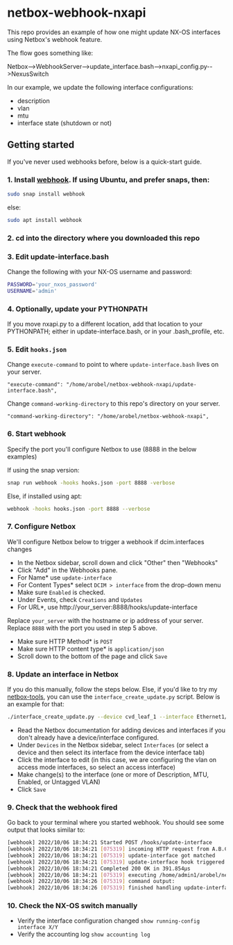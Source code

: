 # netbox-webhook-nxapi

This repo provides an example of how one might update NX-OS interfaces using Netbox's webhook feature.

The flow goes something like:

Netbox-->WebhookServer-->update_interface.bash-->nxapi_config.py-->NexusSwitch

In our example, we update the following interface configurations:

- description
- vlan
- mtu
- interface state (shutdown or not)

## Getting started

If you've never used webhooks before, below is a quick-start guide.

### 1. Install [webhook].  If using Ubuntu, and prefer snaps, then:

```bash
sudo snap install webhook
```

else:

```bash
sudo apt install webhook
```

### 2. cd into the directory where you downloaded this repo

### 3. Edit update-interface.bash

Change the following with your NX-OS username and password:

```bash
PASSWORD='your_nxos_password'
USERNAME='admin'
```

### 4. Optionally, update your PYTHONPATH

If you move nxapi.py to a different location, add that location to your PYTHONPATH; either in update-interface.bash, or in your .bash_profile, etc.

### 5. Edit ``hooks.json``

Change ``execute-command`` to point to where ``update-interface.bash`` lives on your server.

``"execute-command": "/home/arobel/netbox-webhook-nxapi/update-interface.bash",``

Change ``command-working-directory`` to this repo's directory on your server.

``"command-working-directory": "/home/arobel/netbox-webhook-nxapi",``

### 6. Start webhook

Specify the port you'll configure Netbox to use (8888 in the below examples)

If using the snap version:

```bash
snap run webhook -hooks hooks.json -port 8888 -verbose
```

Else, if installed using apt:

```bash
webhook -hooks hooks.json -port 8888 --verbose
```

### 7. Configure Netbox

We'll configure Netbox below to trigger a webhook if dcim.interfaces changes

- In the Netbox sidebar, scroll down and click "Other" then "Webhooks"
- Click "Add" in the Webhooks pane.
- For Name* use ``update-interface``
- For Content Types* select ``DCIM > interface`` from the drop-down menu
- Make sure ``Enabled`` is checked.
- Under Events, check ``Creations`` and ``Updates``
- For URL*, use http://your_server:8888/hooks/update-interface

Replace ``your_server`` with the hostname or ip address of your server.
Replace ``8888`` with the port you used in step 5 above.

- Make sure HTTP Method* is ``POST``
- Make sure HTTP content type* is ``application/json``
- Scroll down to the bottom of the page and click ``Save``

### 8. Update an interface in Netbox

If you do this manually, follow the steps below.  Else, if you'd like to try my [netbox-tools], you can use the ``interface_create_update.py`` script.  Below is an example for that:

```bash
./interface_create_update.py --device cvd_leaf_1 --interface Ethernet1/1 --mode access --type 1000base-x-sfp --vlan 20 --description "DB Servers" --mtu 9216 --disabled
```


- Read the Netbox documentation for adding devices and interfaces if you don't already have a device/interface configured.
- Under ``Devices`` in the Netbox sidebar, select ``Interfaces`` (or select a device and then select its interface from the device interface tab)
- Click the interface to edit (in this case, we are configuring the vlan on access mode interfaces, so select an access interface)
- Make change(s) to the interface (one or more of Description, MTU, Enabled, or Untagged VLAN)
- Click ``Save``

### 9. Check that the webhook fired

Go back to your terminal where you started webhook.  You should see some output that looks similar to:

```bash
[webhook] 2022/10/06 18:34:21 Started POST /hooks/update-interface
[webhook] 2022/10/06 18:34:21 [075319] incoming HTTP request from A.B.C.D:40284
[webhook] 2022/10/06 18:34:21 [075319] update-interface got matched
[webhook] 2022/10/06 18:34:21 [075319] update-interface hook triggered successfully
[webhook] 2022/10/06 18:34:21 Completed 200 OK in 391.854µs
[webhook] 2022/10/06 18:34:21 [075319] executing /home/admin1/arobel/netbox-webhook-nxapi/update-interface.bash (/home/admin1/arobel/netbox-webhook-nxapi/update-interface.bash) with arguments ["/home/admin1/arobel/netbox-webhook-nxapi/update-interface.bash" "cvd_leaf_1" "Ethernet1/1" "10" "Web Servers" "9216" "false"] and environment [] using /home/admin1/arobel/netbox-webhook-nxapi as cwd
[webhook] 2022/10/06 18:34:26 [075319] command output: 
[webhook] 2022/10/06 18:34:26 [075319] finished handling update-interface
```

### 10. Check the NX-OS switch manually

- Verify the interface configuration changed ``show running-config interface X/Y``
- Verify the accounting log ``show accounting log``


[netbox-tools]: https://github.com/allenrobel/netbox-tools

[webhook]: https://github.com/adnanh/webhook
